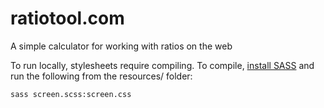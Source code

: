 # ratiotool.com
A simple calculator for working with ratios on the web

To run locally, stylesheets require compiling. To compile, [install SASS](https://sass-lang.com/install) and run the following from the resources/ folder:

```
sass screen.scss:screen.css
```
